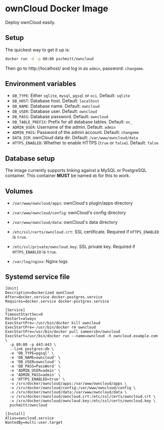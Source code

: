 # ownCloud Docker Image

Deploy ownCloud easily.

## Setup

The quickest way to get it up is:

```bash
docker run -d -p 80:80 pschmitt/owncloud
```

Then go to http://localhost/ and log in as `admin`, password: `changeme`.

## Environment variables

- `DB_TYPE`: Either `sqlite`, `mysql`, `pgsql` or `oci`. Default: `sqlite`
- `DB_HOST`: Database host. Default: `localhost`
- `DB_NAME`: Database name. Default: `owncloud`
- `DB_USER`: Database user. Default: `owncloud`
- `DB_PASS`: Database password. Default: `owncloud`
- `DB_TABLE_PREFIX`: Prefix for all database tables. Default: `oc_`
- `ADMIN_USER`: Username of the admin. Default: `admin`
- `ADMIN_PASS`: Password of the admin account. Default: `changeme`
- `DATA_DIR`: ownCloud data dir. Default: `/var/www/owncloud/data`
- `HTTPS_ENABLED`: Whether to enable HTTPS (`true` or `false`). Default: `false`

## Database setup

The image currently supports linking against a MySQL or PostgreSQL container.
This container **MUST** be named `db` for this to work.

## Volumes

- `/var/www/owncloud/apps`: ownCloud's plugin/apps directory
- `/var/www/owncloud/config`: ownCloud's config directory
- `/var/www/owncloud/data`: ownCloud's data directory
- `/etc/ssl/certs/owncloud.crt`: SSL certificate. Required if `HTTPS_ENABLED` is
  `true`.
- `/etc/ssl/private/owncloud.key`: SSL private key. Required if `HTTPS_ENABLED`
is `true`.

- `/var/log/nginx`: Nginx logs

## Systemd service file

```
[Unit]
Description=Dockerized ownCloud
After=docker.service docker-postgres.service
Requires=docker.service docker-postgres.service

[Service]
TimeoutStartSec=0
Restart=always
ExecStartPre=-/usr/bin/docker kill owncloud
ExecStartPre=-/usr/bin/docker rm owncloud
ExecStartPre=/usr/bin/docker pull sameersbn/owncloud
ExecStart=/usr/bin/docker run --name=owncloud -h owncloud.example.com \
  -p 80:80 -p 443:443 \
  --link postgres:db \
  -e 'DB_TYPE=pgsql' \
  -e 'DB_NAME=owncloud' \
  -e 'DB_USER=owncloud' \
  -e 'DB_PASS=PassWord' \
  -e 'ADMIN_USER=admin' \
  -e 'ADMIN_PASS=admin' \
  -e 'HTTPS_ENABLED=true' \
  -v /srv/docker/owncloud/apps:/var/www/owncloud/apps \
  -v /srv/docker/owncloud/config:/var/www/owncloud/config \
  -v /srv/docker/owncloud/data:/var/www/owncloud/data \
  -v /srv/docker/owncloud/owncloud.crt:/etc/ssl/certs/owncloud.crt \
  -v /srv/docker/owncloud/owncloud.key:/etc/ssl/certs/owncloud.key \
  pschmitt/owncloud

[Install]
Alias=owncloud.service
WantedBy=multi-user.target
```
